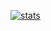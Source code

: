 [![stats](https://github-readme-stats.vercel.app/api?username=cappyzawa&cache_seconds=86400)](https://github-readme-stats.vercel.app/api?username=cappyzawa&cache_seconds=86400)

